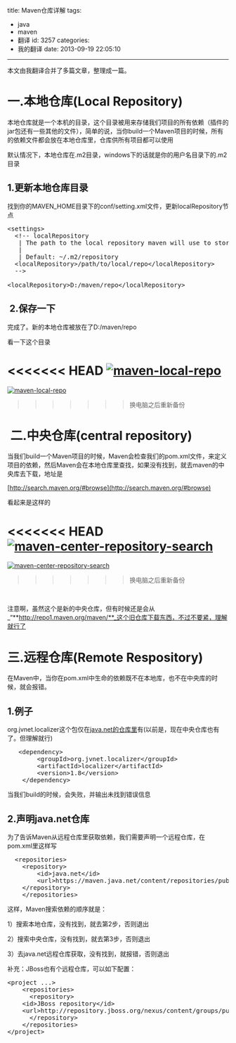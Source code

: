 title: Maven仓库详解
tags:
  - java
  - maven
  - 翻译
id: 3257
categories:
  - 我的翻译
date: 2013-09-19 22:05:10
---

本文由我翻译合并了多篇文章，整理成一篇。

# 一.本地仓库(Local Repository)

本地仓库就是一个本机的目录，这个目录被用来存储我们项目的所有依赖（插件的jar包还有一些其他的文件），简单的说，当你build一个Maven项目的时候，所有的依赖文件都会放在本地仓库里，仓库供所有项目都可以使用

默认情况下，本地仓库在.m2目录，windows下的话就是你的用户名目录下的.m2目录

## 1.更新本地仓库目录

找到你的MAVEN_HOME目录下的conf/setting.xml文件，更新localRepository节点
<pre class="lang:default decode:true" title="maven_home/conf/setting.xml">&lt;settings&gt;
  &lt;!-- localRepository
   | The path to the local repository maven will use to store artifacts.
   |
   | Default: ~/.m2/repository
  &lt;localRepository&gt;/path/to/local/repo&lt;/localRepository&gt;
  --&gt;

&lt;localRepository&gt;D:/maven/repo&lt;/localRepository&gt;</pre>

##  2.保存一下

完成了。新的本地仓库被放在了D:/maven/repo

看一下这个目录

<<<<<<< HEAD
[![maven-local-repo]({{BASE_PATH}}/images/4bc19a12bd7d869d840c872a9c3bdbfbd55d339c.png)](http://leaverimage.b0.upaiyun.com/2013/09/maven-local-repo.png)
=======
[![maven-local-repo](/images/4bc19a12bd7d869d840c872a9c3bdbfbd55d339c.png)](http://leaverimage.b0.upaiyun.com/2013/09/maven-local-repo.png)
>>>>>>> 换电脑之后重新备份

#  二.中央仓库(central repository)

当我们build一个Maven项目的时候，Maven会检查我们的pom.xml文件，来定义项目的依赖，然后Maven会在本地仓库里查找，如果没有找到，就去maven的中央库去下载，地址是

[http://search.maven.org/#browse](http://search.maven.org/#browse)

看起来是这样的

<<<<<<< HEAD
[![maven-center-repository-search]({{BASE_PATH}}/images/1b90bc7c3b841d566a18777d661d40b159a29b16.png)](http://leaverimage.b0.upaiyun.com/2013/09/maven-center-repository-search.png)
=======
[![maven-center-repository-search](/images/1b90bc7c3b841d566a18777d661d40b159a29b16.png)](http://leaverimage.b0.upaiyun.com/2013/09/maven-center-repository-search.png)
>>>>>>> 换电脑之后重新备份

&nbsp;

注意啊，虽然这个是新的中央仓库，但有时候还是会从_“**http://repo1.maven.org/maven/**_这个旧仓库下载东西，不过不要紧，理解就行了

# 三.远程仓库(Remote Respository)

在Maven中，当你在pom.xml中生命的依赖既不在本地库，也不在中央库的时候，就会报错。

## 1.例子

org.jvnet.localizer这个包仅在[java.net的仓库里](https://maven.java.net/content/repositories/public/)有(以前是，现在中央仓库也有了。但理解就行)
<pre class="lang:default decode:true" title="pom.xml">   &lt;dependency&gt;
        &lt;groupId&gt;org.jvnet.localizer&lt;/groupId&gt;
        &lt;artifactId&gt;localizer&lt;/artifactId&gt;
        &lt;version&gt;1.8&lt;/version&gt;
    &lt;/dependency&gt;</pre>
当我们build的时候，会失败，并输出未找到错误信息

## 2.声明java.net仓库

为了告诉Maven从远程仓库里获取依赖，我们需要声明一个远程仓库，在pom.xml里这样写
<pre class="lang:default decode:true">  &lt;repositories&gt;
	&lt;repository&gt;
	    &lt;id&gt;java.net&lt;/id&gt;
	    &lt;url&gt;https://maven.java.net/content/repositories/public/&lt;/url&gt;
	&lt;/repository&gt;
    &lt;/repositories&gt;</pre>
这样，Maven搜索依赖的顺序就是：

1）搜索本地仓库，没有找到，就去第2步，否则退出

2）搜索中央仓库，没有找到，就去第3步，否则退出

3）去java.net远程仓库获取，没有找到，就报错，否则退出

补充：JBoss也有个远程仓库，可以如下配置：
<pre class="lang:default decode:true">&lt;project ...&gt;
    &lt;repositories&gt;
      &lt;repository&gt;
	&lt;id&gt;JBoss repository&lt;/id&gt;
	&lt;url&gt;http://repository.jboss.org/nexus/content/groups/public/&lt;/url&gt;
      &lt;/repository&gt;
    &lt;/repositories&gt;
&lt;/project&gt;</pre>